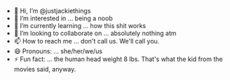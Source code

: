 - 👋 Hi, I’m @justjackiethings
- 👀 I’m interested in ... being a noob
- 🌱 I’m currently learning ... how this shit works
- 💞️ I’m looking to collaborate on ... absolutely nothing atm
- 📫 How to reach me ... don't call us. We'll call you.
- 😄 Pronouns: ... she/her/we/us
- ⚡ Fun fact: ... the human head weight 8 lbs. That's what the kid from the movies said, anyway.

<!---
justjackiethings/justjackiethings is a ✨ special ✨ repository because its `README.md` (this file) appears on your GitHub profile.
You can click the Preview link to take a look at your changes.
--->
